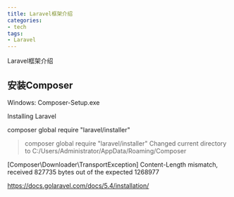 ```yaml
---
title: Laravel框架介绍
categories:
- tech
tags:
- Laravel
---
```


Laravel框架介绍

<!-- more -->

## 安装Composer
Windows: Composer-Setup.exe


Installing Laravel

composer global require "laravel/installer"

>composer global require "laravel/installer"
Changed current directory to C:/Users/Administrator/AppData/Roaming/Composer


  [Composer\Downloader\TransportException]
  Content-Length mismatch, received 827735 bytes out of the expected 1268977




https://docs.golaravel.com/docs/5.4/installation/














